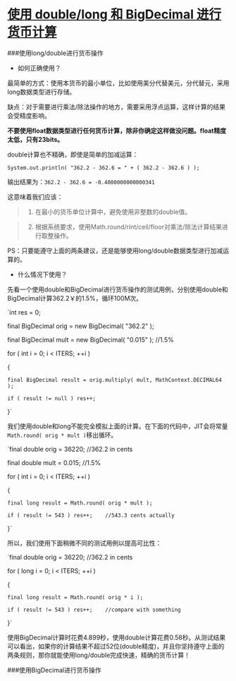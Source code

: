 [使用 double/long 和 BigDecimal 进行货币计算](http://java-performance.info/bigdecimal-vs-double-in-financial-calculations/)
===========

###使用long/double进行货币操作
* 如何正确使用？

最简单的方式：使用本货币的最小单位，比如使用美分代替美元，分代替元，采用long数据类型进行存储。

缺点：对于需要进行乘法/除法操作的地方，需要采用浮点运算，这样计算的结果会受精度影响。
 
 **不要使用float数据类型进行任何货币计算，除非你确定这样做没问题。float精度太低，只有23bits。**

double计算也不精确，即使是简单的加减运算：

`System.out.println( "362.2 - 362.6 = " + ( 362.2 - 362.6 ) );`

输出结果为：`362.2 - 362.6 = -0.4000000000000341`

这意味着我们应该：

>1.  在最小的货币单位计算中，避免使用非整数的double值。

>2. 根据系统要求，使用Math.round/rint/ceil/floor对乘法/除法计算结果进行取整操作。

PS：只要能遵守上面的两条建议，还是能够使用long/double数据类型进行加减运算的。

* 什么情况下使用？

先看一个使用double和BigDecimal进行货币操作的测试用例，分别使用double和BigDecimal计算362.2￥的1.5%，循环100M次。

 `int res = 0;

 final BigDecimal orig = new BigDecimal( "362.2" );

 final BigDecimal mult = new BigDecimal( "0.015" ); //1.5%

 for ( int i = 0; i < ITERS; ++i )

 {

    final BigDecimal result = orig.multiply( mult, MathContext.DECIMAL64 );
    
    if ( result != null ) res++;
    
 }`

我们使用double和long不能完全模拟上面的计算。在下面的代码中，JIT会将常量`Math.round( orig * mult )`移出循环。

`final double orig = 36220; //362.2 in cents

final double mult = 0.015; //1.5%

for ( int i = 0; i < ITERS; ++i )

{

    final long result = Math.round( orig * mult );

    if ( result != 543 ) res++;    //543.3 cents actually
}`

所以，我们使用下面稍微不同的测试用例以提高可比性：

`final double orig = 36220; //362.2 in cents

for ( long i = 0; i < ITERS; ++i )

{

    final long result = Math.round( orig * i );
    
    if ( result != 543 ) res++;    //compare with something
}`

使用BigDecimal计算时花费4.899秒，使用double计算花费0.58秒。从测试结果可以看出，如果你的计算结果不超过52位(double精度)，并且你坚持遵守上面的两条规则，那你就能使用long/double完成快速，精确的货币计算！

###使用BigDecimal进行货币操作


